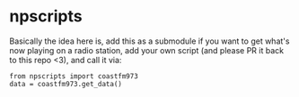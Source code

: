 npscripts
=========

Basically the idea here is, add this as a submodule if you want to get what's now playing on a radio station, add your own script (and please PR it back to this repo <3), and call it via:

    from npscripts import coastfm973
    data = coastfm973.get_data()
